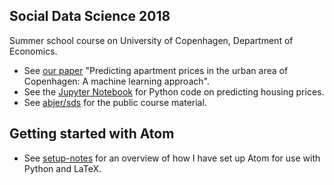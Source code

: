 ## Social Data Science 2018
Summer school course on University of Copenhagen, Department of Economics.
-  See [our paper](https://github.com/thornoe/sds_2018/raw/master/CPH/Predicting%20apartment%20prices%20in%20the%20urban%20area%20of%20Copenhagen.pdf) "Predicting apartment prices in the urban area of Copenhagen: A machine learning approach".
-  See the [Jupyter Notebook](https://github.com/thornoe/sds_2018/blob/master/CPH/Notebook_final.ipynb) for Python code on predicting housing prices.
-  See [abjer/sds](https://github.com/abjer/sds) for the public course material.

## Getting started with Atom
-  See [setup-notes](https://github.com/thornoe/sds_2018/blob/master/Setup%20%26%20tutorials/Setup-notes.MD) for an overview of how I have set up Atom for use with Python and LaTeX.
